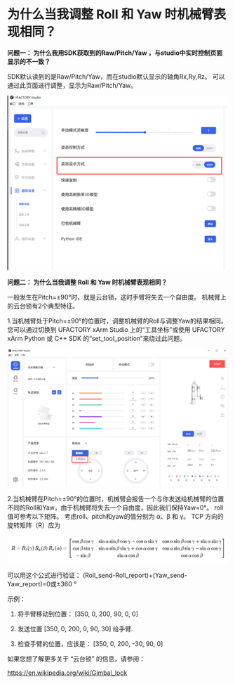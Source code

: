 # 为什么当我调整 Roll 和 Yaw 时机械臂表现相同？

**问题一： 为什么我用SDK获取到的Raw/Pitch/Yaw ，与studio中实时控制页面显示的不一致？**

SDK默认读到的是Raw/Pitch/Yaw，而在studio默认显示的轴角Rx,Ry,Rz。 可以通过此页面进行调整，显示为Raw/Pitch/Yaw。

![image](assets/img.png)

**问题二： 为什么当我调整 Roll 和 Yaw 时机械臂表现相同？**

一般发生在Pitch=±90°时，就是云台锁，这时手臂将失去一个自由度。
机械臂上的云台锁有2个典型特征。

1.当机械臂处于Pitch=±90°的位置时，调整机械臂的Roll与调整Yaw的结果相同。 您可以通过切换到 UFACTORY xArm Studio 上的“工具坐标”或使用 UFACTORY xArm Python 或 C++ SDK 的“set\_tool\_position”来绕过此问题。

![images](../assets/20.png)

2.当机械臂在Pitch=±90°的位置时，机械臂会报告一个与你发送给机械臂的位置不同的Roll和Yaw，由于机械臂将失去一个自由度，因此我们保持Yaw=0°。 roll值可参考以下矩阵。
考虑roll、pitch和yaw的值分别为 α、β 和 γ。 TCP 方向的旋转矩阵（R）应为

![images](../assets/21.png)

可以用这个公式进行验证：
(Roll\_send-Roll\_report)+(Yaw\_send-Yaw\_report)=0或±360 °

示例：
1) 将手臂移动到位置： [350, 0, 200, 90, 0, 0]

2) 发送位置 [350, 0, 200, 0, 90, 30] 给手臂.

3) 检查手臂的位置，应该是： [350, 0, 200, -30, 90, 0]

如果您想了解更多关于 “云台锁” 的信息，请参阅：

https://en.wikipedia.org/wiki/Gimbal_lock
